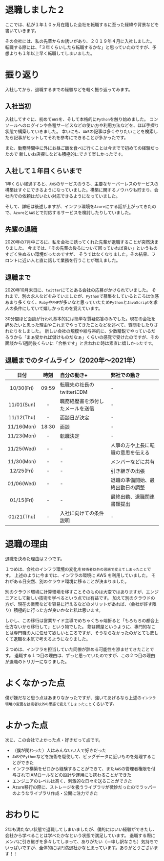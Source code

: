 # 退職しました２

ここでは、私が１年１０ヶ月在籍した会社を転職するに至った経緯や背景などを書いていきます。

その会社には、私の先輩からお誘いがあり、２０１９年４月に入社しました。
転職する際には、「３年くらいしたら転職するかな」と思っていたのですが、予想よりも１年以上早く転職してしまいました。

# 振り返り

入社してから、退職するまでの経験などを軽く振り返ってみます。

## 入社当初

入社してすぐに、初めて`AWS`を、そして本格的に`Python`を触り始めました。
コンソールへのログインや各種サービスなどの使い方や利用方法などを、ほぼ手探り状態で構築していきました。
幸いにも、`AWS`の記事は多くやりたいことを検索したら記事がヒットしてそれを参考にできることが多かったです。

また、勤務時間中に外にお昼ご飯を食べに行くことは今までで初めての経験だったので
新しいお店探しなども積極的にできて楽しかったです。

## 入社して１年目くらいまで

1年くらい経過すると、`AWS`のサービスのうち、主要なサーバーレスのサービスの構築はすぐにできるようになっていました。構築に関するノウハウも貯まり、会社内での依頼はだいたい対応できるようになっていました。

そして、詳細は後述しますが、インフラ環境を`Azure`にする話が上がってきたので、`Azure`と`AWS`とで対応するサービスを検討したりしていました。

## 先輩の退職

2020年の7月中ごろに、私を会社に誘ってくれた先輩が退職することが突然決まりました。
今までは、「その先輩の後ろについて回っていれば良い」というものすごく生ぬるい環境だったのですが、
そうではなくなりました。その結果、フロントに近い人と直に話して業務を行うことが増えました。


## 退職まで

2020年10月末日に、`twitter`にてとある会社の応募がかけられていました。
それまで、別の求人などをみていましたが、`Python`で募集をしているところは体感あまり多くなく、`Ruby`や`PHP`が多いなと思っていたため`Python`と`JavaScript`を求人の条件にしていて嬉しかったのを覚えています。

30分間ほど面談が行われ基本的には簡単な質疑応答のみでした。現在の会社を辞めたいと思った理由やこれまでやってきたことなどを述べて、質問をしたりされたりをしました。
新しい会社の規模や給与帯的に、少数精鋭でやっているだろうから「まぁ受かれば儲けものだなぁ」くらいの感覚で受けたのですが、その面談から1週間後くらいに「合格です」と言われた時は素直に嬉しかったです。


## 退職までのタイムライン（2020年〜2021年）

| 日付 | 時刻 | 自分の動き+ | 弊社での動き |
|:---:|:---:|:---|:---|
| 10/30(Fri) | 09:59 | 転職先の社長のtwitterにDM | - |
| 11/01(Sun) | - | 職務経歴書を添付したメールを送信 | - |
| 11/12(Thu) | - | 面談日が決定 | - |
| 11/16(Mon) | 18:30 | 面談 | - |
| 11/23(Mon) | - | 転職決定 | - |
| 11/25(Wed) | - | - | 人事の方や上長に転職の意思を伝える |
| 11/30(Mon) | - | - | メンバーなどに共有 |
| 12/25(Fri) | - | - | 引き継ぎの出張 |
| 01/06(Wed) | - | - | 退職の準備開始、最終出勤日の調整 |
| 01/15(Fri) | - | - | 最終出勤、退職関連書類提出 |
| 01/21(Thu) | - | 入社に向けての条件説明 | - |


# 退職の理由

退職を決めた理由は２つです。

１つめは、会社のインフラ環境の変化を`技術者以外の思惑で変えてしまったこと`です。
上述のように今までは、インフラの環境に AWS を利用していました。
それがある日突然、別のクラウド環境に移ることが決まりました。

別のクラウド環境に計算環境を移すことそのものは大変ではありますが、エンジニアとして新しい技術を学べるという点では有益です。
加えて別のクラウドの方が、現在の業務などを容易に行えるなどのメリットがあれば、（会社が許す限り）積極的に行った方が良いかなと私は思います。

しかし、この移行は営業サイド主導でめちゃくちゃ端折ると「もろもろの都合上仕方ないから移行して」という物でした。
餅は餅屋というように、専門的なことは専門職の人に任せて欲しいところですが、そうならなかったのがとても悲しくて退職を本気で考えるようになりました。

２つめは、インフラを担当していた同僚が辞める可能性を滲ませてきたことです。
退職する１つ目の理由は、ずっと思っていたのですが、この２つ目の理由が退職のトリガーになりました。


# よくなかった点

僕が嫌だなと思う点はあまりなかったですが、強いてあげるなら上述の`インフラ環境の変更を技術者以外の思惑で変えてしまったこと`くらいです。



# よかった点

次に、この会社でよかった点・好きだって点です。

- （僕が関わった）人はみんないい人で好きだった
- `AWS`や`Python`などを技術を駆使して、ビッグデータに近いものを処理することができた
- インフラ構築をゼロから経験することができて、また`AWS`の管理者権限を付与されてIAMロールなどの設計や運用にも携わることができた
- エンジニアのレベルは高く、刺激的な日々を送ることができた
- Azure移行の際に、ストレージを扱うライブラリが微妙だったのでラッパーのようなライブラリ作成・公開に注力できた


# おわりに

2年も満たない状態で退職してしまいましたが、僕的にはいい経験ができたし、会社から学べることは学べたかなという状態で満足しています。
退職する際にメンバに引き継ぎを多々してしまって、ありがたい（＝申し訳なさも）気持ちでいっぱいですが、全体的には円満退社かなと思っています。ありがとうございます！！

